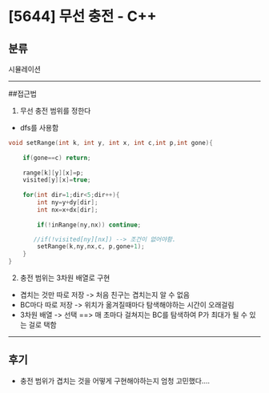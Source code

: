 # [5644] 무선 충전 - C++

## 분류

시뮬레이션

---

##접근법
1. 무선 충전 범위를 정한다
- dfs를 사용함
```c++
void setRange(int k, int y, int x, int c,int p,int gone){
    
    if(gone==c) return;
    
    range[k][y][x]=p;
    visited[y][x]=true;
    
    for(int dir=1;dir<5;dir++){
        int ny=y+dy[dir];
        int nx=x+dx[dir];
        
        if(!inRange(ny,nx)) continue;

       //if(!visited[ny][nx]) --> 조건이 없어야함. 
        setRange(k,ny,nx,c, p,gone+1);
    }
}
```


2. 충전 범위는 3차원 배열로 구현
- 겹치는 것만 따로 저장 -> 처음 친구는 겹치는지 알 수 없음
- BC마다 따로 저장 -> 위치가 옮겨질때마다 탐색해야하는 시간이 오래걸림
- 3차원 배열 -> 선택
 ==> 매 초마다 걸쳐지는 BC를 탐색하여 P가 최대가 될 수 있는 걸로 택함



---
## 후기
- 충전 범위가 겹치는 것을 어떻게 구현해야하는지 엄청 고민했다.... 


